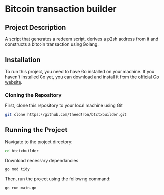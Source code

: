 # Bitcoin transaction builder

## Project Description

A script that generates a redeem script, derives a p2sh address from it and constructs a bitcoin transaction using Golang.

## Installation

To run this project, you need to have Go installed on your machine. If you haven't installed Go yet, you can download and install it from 
the [official Go website](https://golang.org/doc/install).

### Cloning the Repository

First, clone this repository to your local machine using Git:

```bash
git clone https://github.com/theedtron/btctxbuilder.git
```

## Running the Project

Navigate to the project directory:

```bash
cd btctxbuilder
```
Download necessary dependancies

```bash
go mod tidy
```

Then, run the project using the following command:

```bash
go run main.go
```
